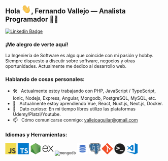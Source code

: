 ## Hola <img alt="Hi" src="./images/Hi.gif" width="30px" />, Fernando Vallejo — Analista Programador 👨‍💻

[![Linkedin Badge](https://img.shields.io/badge/-LinkedIn-0e76a8?style=flat-square&logo=Linkedin&logoColor=white)](www.linkedin.com/in/fernandovallejoaguilar)

### ¡Me alegro de verte aquí!

La Ingeniería de Software es algo que coincide con mi pasión y hobby. Siempre dispuesto a discutir sobre software, negocios y otras oportunidades. Actualmente me dedico al desarrollo web.

### Hablando de cosas personales:

- 🛠 &nbsp; Actualmente estoy trabajando con PHP, JavaScript / TypeScript, Ionic, Nodejs, Express, Angular, Mongodb, PostgreSQL, MySQL, etc.
- 🚀 &nbsp; Actualmente estoy aprendiendo Vue, React, Nuxt.js, Next.js, Docker.
- 👾 &nbsp; Dato curioso: En mi tiempo libres utilizo las plataformas Udemy/Platzi/Youtube.
- 📫 &nbsp; Cómo comunicarse conmigo: vallejoaguilar@gmail.com 

### Idiomas y Herramientas:

<code><img height="35" src="https://raw.githubusercontent.com/github/explore/80688e429a7d4ef2fca1e82350fe8e3517d3494d/topics/javascript/javascript.png" alt="javascript"></code>
<code><img height="35" src="https://raw.githubusercontent.com/github/explore/80688e429a7d4ef2fca1e82350fe8e3517d3494d/topics/typescript/typescript.png" alt="typescript"></code>
<code><img height="35" src="https://raw.githubusercontent.com/github/explore/80688e429a7d4ef2fca1e82350fe8e3517d3494d/topics/nodejs/nodejs.png" alt="nodejs"></code>
<code><img height="35" src="https://raw.githubusercontent.com/devicons/devicon/master/icons/express/express-original.svg" alt="expressjs"></code>
<code><img height="35" src="https://encrypted-tbn0.gstatic.com/images?q=tbn%3AANd9GcSTTzPAw-55ssm1Im594xYZ9eRQu2JylrkYLg&usqp=CAU" alt="mongodb"></code>
<code><img height="35" src="https://raw.githubusercontent.com/github/explore/80688e429a7d4ef2fca1e82350fe8e3517d3494d/topics/sql/sql.png" alt="sql"></code>
<code><img height="35" src="https://raw.githubusercontent.com/github/explore/80688e429a7d4ef2fca1e82350fe8e3517d3494d/topics/postgresql/postgresql.png" alt="postgresql"></code>
<code><img height="35" src="https://raw.githubusercontent.com/devicons/devicon/master/icons/git/git-original.svg" alt="git"></code>
<code><img height="35" src="https://raw.githubusercontent.com/github/explore/80688e429a7d4ef2fca1e82350fe8e3517d3494d/topics/terminal/terminal.png" alt="terminal"></code> 
<code><img height="35" src="https://raw.githubusercontent.com/github/explore/80688e429a7d4ef2fca1e82350fe8e3517d3494d/topics/visual-studio-code/visual-studio-code.png" alt="Visual Code"></code>
